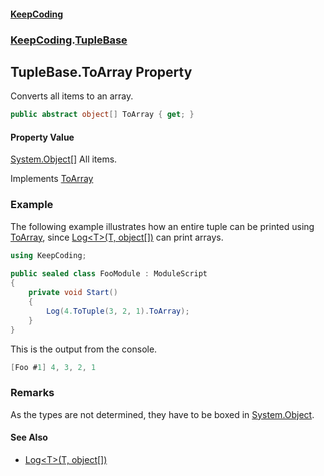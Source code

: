 #### [KeepCoding](index.md 'index')
### [KeepCoding](KeepCoding.md 'KeepCoding').[TupleBase](KeepCoding_TupleBase.md 'KeepCoding.TupleBase')
## TupleBase.ToArray Property
Converts all items to an array.  
```csharp
public abstract object[] ToArray { get; }
```
#### Property Value
[System.Object](https://docs.microsoft.com/en-us/dotnet/api/System.Object 'System.Object')[[]](https://docs.microsoft.com/en-us/dotnet/api/System.Array 'System.Array')
All items.  

Implements [ToArray](KeepCoding_ITuple_ToArray.md 'KeepCoding.ITuple.ToArray')  
### Example
The following example illustrates how an entire tuple can be printed using [ToArray](KeepCoding_TupleBase_ToArray.md 'KeepCoding.TupleBase.ToArray'), since [Log&lt;T&gt;(T, object[])](KeepCoding_Logger_Log_T_(T_object__).md 'KeepCoding.Logger.Log&lt;T&gt;(T, object[])') can print arrays.  
```csharp
using KeepCoding;  
  
public sealed class FooModule : ModuleScript  
{  
    private void Start()  
    {  
        Log(4.ToTuple(3, 2, 1).ToArray);  
    }  
}  
```
  
This is the output from the console.  
```csharp
[Foo #1] 4, 3, 2, 1  
```
### Remarks
As the types are not determined, they have to be boxed in [System.Object](https://docs.microsoft.com/en-us/dotnet/api/System.Object 'System.Object').  
#### See Also
- [Log&lt;T&gt;(T, object[])](KeepCoding_Logger_Log_T_(T_object__).md 'KeepCoding.Logger.Log&lt;T&gt;(T, object[])')
